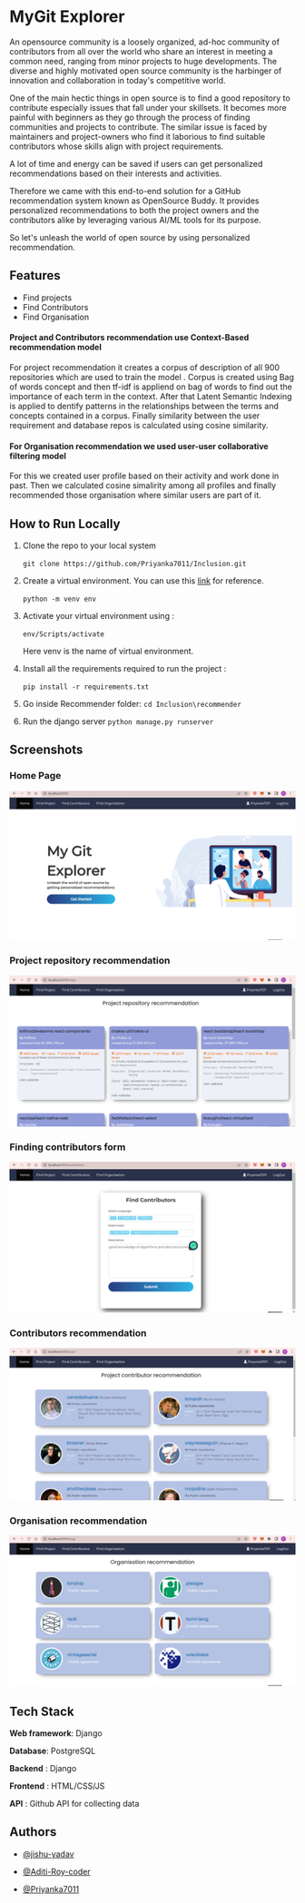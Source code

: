 
# MyGit Explorer
An opensource community is a loosely organized, ad-hoc community of contributors from all over the world who share an interest in meeting a common need, ranging from minor projects to huge developments. The diverse and highly motivated open source community is the harbinger of innovation and collaboration in today's competitive world.

One of the main hectic things in open source is to find a good repository to contribute especially issues that fall under your skillsets. It becomes more painful with beginners as they go through the process of finding communities and projects to contribute. The similar issue is faced by maintainers and project-owners who find it laborious to find suitable contributors whose skills align with project requirements.

A lot of time and energy can be saved if users can get personalized recommendations based on their interests and activities.

Therefore we came with this end-to-end solution for a GitHub recommendation system known as OpenSource Buddy. It provides personalized recommendations to both the project owners and the contributors alike by leveraging various AI/ML tools for its purpose.

So let's unleash the world of open source by using personalized recommendation.
## Features

- Find projects
- Find Contributors
- Find Organisation




#### Project and Contributors recommendation use Context-Based recommendation model

For project recommendation it creates a corpus of description of all 900 repositories which are used to train the model . Corpus is created using Bag of words concept and then tf-idf is appliend on bag of words to find out the importance of each term in the context. After that Latent Semantic Indexing is applied to dentify patterns in the relationships between the terms and concepts contained in a corpus. Finally similarity between the user requirement and database repos is calculated using cosine similarity.

#### For Organisation recommendation we used user-user collaborative filtering model

For this we created user profile based on their activity and work done in past. Then we calculated cosine simalirity among all profiles and finally recommended those organisation where similar users are part of it.


## How to Run Locally

1. Clone the repo to your local system

    ```git clone https://github.com/Priyanka7011/Inclusion.git ```
2. Create a virtual environment. You can use this [link](https://docs.python.org/3/library/venv.html) for reference.

    ``` python -m venv env ```
3. Activate your virtual environment using : 
    
    ```env/Scripts/activate``` 
    
    Here venv is the name of virtual environment.

4. Install all the requirements required to run the project : 
    
    ```pip install -r requirements.txt```
5. Go inside Recommender folder:
       ```cd Inclusion\recommender```
6.  Run the django server
        ```python manage.py runserver```
    
## Screenshots

### Home Page
![App Screenshot](https://github.com/Priyanka7011/Inclusion/blob/main/screenshots/14.05.2022_22.16.01_REC.png?raw=true)


### Project repository recommendation
![App Screenshot](https://github.com/Priyanka7011/Inclusion/blob/main/screenshots/14.05.2022_20.10.52_REC.png?raw=true)

### Finding contributors form
![App Screenshot](https://github.com/Priyanka7011/Inclusion/blob/main/screenshots/14.05.2022_20.08.30_REC.png?raw=true)

### Contributors recommendation
![App Screenshot](https://github.com/Priyanka7011/Inclusion/blob/main/screenshots/14.05.2022_20.09.06_REC.png?raw=true)

### Organisation recommendation
![App Screenshot](https://github.com/Priyanka7011/Inclusion/blob/main/screenshots/14.05.2022_20.07.10_REC.png?raw=true
)


## Tech Stack



**Web framework**: Django

**Database**: PostgreSQL

**Backend** : Django

**Frontend** : HTML/CSS/JS

**API** : Github API for collecting data
## Authors

- [@jishu-yadav](https://github.com/jishu-yadav)

- [@Aditi-Roy-coder](https://github.com/Aditi-Roy-coder)

- [@Priyanka7011](https://github.com/Priyanka7011)
